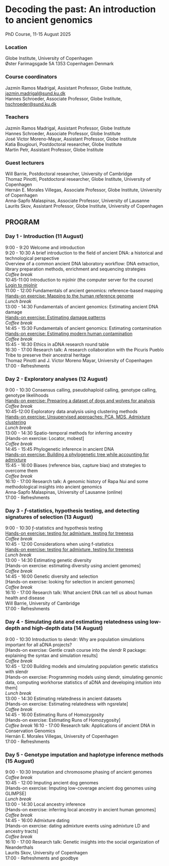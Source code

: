 # Decoding the past: An introduction to ancient genomics

PhD Course, 11-15 August 2025

### Location
Globe Institute, University of Copenhagen <br>
Øster Farimagsgade 5A 1353 Copenhagen Denmark <br>

### Course coordinators
Jazmín Ramos Madrigal, Assistant Professor, Globe Institute, jazmin.madrigal@sund.ku.dk <br>
Hannes Schroeder, Associate Professor, Globe Institute, hschroeder@sund.ku.dk <br>

### Teachers
Jazmín Ramos Madrigal, Assistant Professor, Globe Institute <br>
Hannes Schroeder, Associate Professor, Globe Institute <br>
José Victor Moreno-Mayar, Assistant Professor, Globe Institute <br>
Katia Bougiouri, Postdoctoral researcher, Globe Institute <br>
Martin Petr, Assistant Professor, Globe Institute <br>

### Guest lecturers
Will Barrie, Postdoctoral researcher, University of Cambridge <br>
Thomaz Pinotti, Postdoctoral researcher, Globe Institute, University of Copenhagen <br>
Hernán E. Morales Villegas, Associate Professor, Globe Institute, University of Copenhagen <br>
Anna-Sapfo Malaspinas, Associate Professor, University of Lausanne <br>
Laurits Skov, Assistant Professor, Globe Institute, University of Copenhagen <br>

## PROGRAM

### Day 1 - Introduction (11 August)
9:00 - 9:20     Welcome and introduction  <br>
9:20 - 10:30    A brief introduction to the field of ancient DNA: a historical and technological perspective  <br>
                Overview of a common ancient DNA laboratory workflow: DNA extraction, library preparation methods, enrichment and sequencing strategies  <br>
                *Coffee break*  <br>
10:45-11:00     Introduction to mjolnir (the computer server for the course)  <br>
                [Login to mjolnir](Exercises/Login2Mjolnir.md)  <br>
11:00 - 12:00   Fundamentals of ancient genomics: reference-based mapping  <br>
                [Hands-on exercise: Mapping to the human reference genome](Exercises/Mapping.md)  <br>
            	*Lunch break*  <br>
13:00 - 14:30   Fundamentals of ancient genomics: Estimating ancient DNA damage  <br>
                [Hands-on exercise: Estimating damage patterns](Exercises/Mapping.md)  <br>
                *Coffee break*  <br>
14:45 - 15:30   Fundamentals of ancient genomics: Estimating contamination  <br>
                [Hands-on exercise: Estimating modern human contamination](Exercises/Contamination.md)   <br>
                *Coffee break*  <br>
15:45 - 16:30   Ethics in aDNA research round table  <br>
16:30 - 17:00   Research talk: A research collaboration with the Picuris Pueblo Tribe to preserve their ancestral heritage  <br>
                Thomaz Pinotti and J. Víctor Moreno Mayar, University of Copenhagen  <br>
17:00 - 	    Refreshments  <br>

### Day 2 - Exploratory analyses (12 August)
9:00 - 10:30   Consensus calling, pseudohaploid calling, genotype calling, genotype likelihoods  <br>
               [Hands-on exercise: Preparing a dataset of dogs and wolves for analysis](Exercises/ExploratoryAnalyses.md)  <br>
               *Coffee break*  <br>
10:45-12:00    Exploratory data analysis using clustering methods <br>
              [Hands-on exercise: Unsupervised approaches: PCA, MDS, Admixture clustering](Exercises/ExploratoryAnalyses.md) <br>
	          *Lunch break* <br>
13:00 - 14:30  Spatio-temporal methods for inferring ancestry <br>
              [Hands-on exercise: Locator, mobest] <br>
              *Coffee break* <br>
14:45 - 15:45  Phylogenetic inference in ancient DNA  <br>
              [Hands-on exercise: Building a phylogenetic tree while accounting for admixture](Exercises/Treemix.md) <br>
15:45 - 16:00  Biases (reference bias, capture bias) and strategies to overcome them <br>
              *Coffee break* <br>
16:10 - 17:00  Research talk: A genomic history of Rapa Nui and some methodological insights into ancient genomics <br>
              Anna-Sapfo Malaspinas, University of Lausanne (online) <br>
17:00 -       Refreshments <br>

### Day 3 - $f$-statistics, hypothesis testing, and detecting signatures of selection (13 August)
9:00 - 10:30   ƒ-statistics and hypothesis testing  <br>
              [Hands-on exercise: testing for admixture, testing for treeness](Exercises/F-statistics.md) <br>
              *Coffee break* <br>
10:45 - 12:00  Considerations when using f-statistics  <br>
              [Hands-on exercise: testing for admixture, testing for treeness](Exercises/F-statistics.md) <br>
             	*Lunch break* <br>
13:00 - 14:30  Estimating genetic diversity <br>
              [Hands-on exercise: estimating diversity using ancient genomes] <br>
              *Coffee break* <br>
14:45 - 16:00  Genetic diversity and selection <br>
              [Hands-on exercise: looking for selection in ancient genomes] <br>
              *Coffee break* <br>
16:10 - 17:00  Research talk: What ancient DNA can tell us about human health and disease <br>
              Will Barrie, University of Cambridge <br>
17:00 - 	    Refreshments <br>

### Day 4 - Simulating data and estimating relatedness using low-depth and high-depth data (14 August) <br>
9:00 - 10:30  Introduction to slendr: Why are population simulations important for all aDNA projects? <br>
              [Hands-on exercise: Gentle crash course into the slendr R package: explaining the syntax and simulation results] <br>
              *Coffee break* <br>
10:45 - 12:00  Building models and simulating population genetic statistics with slendr <br>
              [Hands-on exercise: Programming models using slendr, simulating genomic data, computing workhorse statistics of aDNA and developing intuition into them] <br>
              *Lunch break* <br>
13:00 - 14:30  Estimating relatedness in ancient datasets <br>
              [Hands-on exercise: Estimating relatedness with ngsrelate] <br>
              *Coffee break* <br>
14:45 - 16:00  Estimating Runs of Homozygosity <br>
              [Hands-on exercise: Estimating Runs of Homozygosity] <br>
              *Coffee break*
16:10 - 17:00 Research talk: Applications of ancient DNA in Conservation Genomics <br>
              Hernán E. Morales Villegas, University of Copenhagen <br>
17:00 -       Refreshments <br>

### Day 5 - Genotype imputation and haplotype inference methods (15 August)
9:00 - 10:30  Imputation and chromosome phasing of ancient genomes <br>
              *Coffee break* <br>
10:45 - 12:00  Imputing ancient dog genomes <br>
              [Hands-on exercise: Imputing low-coverage ancient dog genomes using GLIMPSE] <br>
              *Lunch break* <br>
13:00 - 14:30  Local ancestry inference  <br>
              [Hands-on exercise: inferring local ancestry in ancient human genomes]  <br>
              *Coffee break* <br>
14:45 - 16:00  Admixture dating <br>
              [Hands-on exercise: dating admixture events using admixture LD and ancestry tracts] <br>
              *Coffee break* <br>
16:10 - 17:00  Research talk: Genetic insights into the social organization of Neanderthals <br>
              Laurits Skov, University of Copenhagen <br>
17:00 -        Refreshments and goodbye <br>

